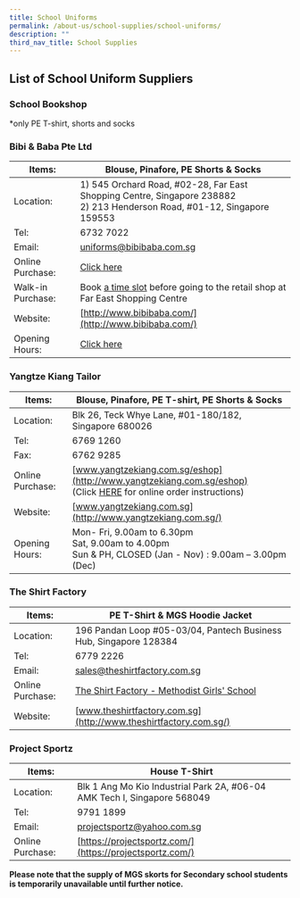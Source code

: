 ```yaml
---
title: School Uniforms
permalink: /about-us/school-supplies/school-uniforms/
description: ""
third_nav_title: School Supplies
---
```

## List of School Uniform Suppliers


### School Bookshop
*only PE T-shirt, shorts and socks

### Bibi & Baba Pte Ltd

| Items: | Blouse, Pinafore, PE Shorts & Socks |
| --- | --- |
| Location: | 1) 545 Orchard Road, #02-28, Far East Shopping Centre, Singapore 238882  <br> 2) 213 Henderson Road, #01-12, Singapore 159553 |
| Tel: | 6732 7022 |
| Email: | [uniforms@bibibaba.com.sg](mailto:uniforms@bibibaba.com.sg) |
| Online Purchase: | [Click here](https://www.schooluniforms.sg/methodist-girls-school) |
| Walk-in Purchase: | Book [a time slot](https://bibibabafe.setmore.com/) before going to the retail shop at Far East Shopping Centre |
| Website: | [http://www.bibibaba.com/](http://www.bibibaba.com/) |
| Opening Hours: | [Click here](https://www.schooluniforms.sg/retail-opening-hours) |

### Yangtze Kiang Tailor
| Items: | Blouse, Pinafore, PE T-shirt, PE Shorts & Socks |
| --- | --- |
| Location: | Blk 26, Teck Whye Lane, #01-180/182, Singapore 680026 |
| Tel: | 6769 1260 |
| Fax: | 6762 9285 |
| Online Purchase: | [www.yangtzekiang.com.sg/eshop](http://www.yangtzekiang.com.sg/eshop) <br> (Click [HERE](https://drive.google.com/file/d/1RQz66QeBsi3jcGiqdskeT_81bjZoSuBS/view?usp=sharing) for online order instructions) |
| Website: | [www.yangtzekiang.com.sg](http://www.yangtzekiang.com.sg/) |
| Opening Hours: | Mon- Fri, 9.00am to 6.30pm  <br> Sat, 9.00am to 4.00pm  <br> Sun & PH, CLOSED (Jan - Nov) : 9.00am – 3.00pm (Dec) |

### The Shirt Factory
| Items: | PE T-Shirt & MGS Hoodie Jacket |
| --- | --- |
| Location: | 196 Pandan Loop #05-03/04, Pantech Business Hub, Singapore 128384  
| Tel:   | 6779 2226  
| Email: | [sales@theshirtfactory.com.sg](mailto:sales@theshirtfactory.com.sg)  
| Online Purchase: | [The Shirt Factory - Methodist Girls' School](https://theshirtfactory.com.sg/product-category/mgs-methodist-girls-school/) |
| Website: | [www.theshirtfactory.com.sg](http://www.theshirtfactory.com.sg/) |

### Project Sportz
| Items: | House T-Shirt |
| --- | --- |
| Location: | Blk 1 Ang Mo Kio Industrial Park 2A, #06-04 AMK Tech I, Singapore 568049  
| Tel: | 9791 1899 |
| Email: | [projectsportz@yahoo.com.sg](mailto:projectsportz@yahoo.com.sg) |
| Online Purchase: | [https://projectsportz.com/](https://projectsportz.com/) |

**Please note that the supply of MGS skorts for Secondary school students is temporarily unavailable until further notice.**